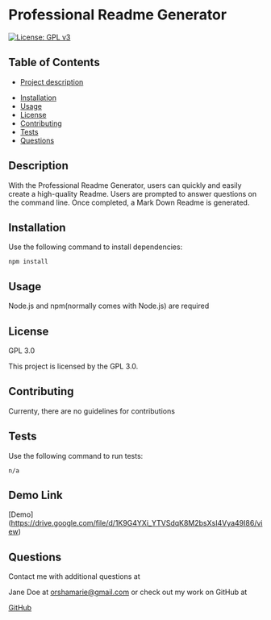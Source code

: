 
 # Professional Readme Generator

  
  [![License: GPL v3](https://img.shields.io/badge/License-GPLv3-blue.svg)](https://www.gnu.org/licenses/gpl-3.0)

 ## Table of Contents
 * [Project description](#Description)
 - [Installation](#Installation)
 - [Usage](#Usage)
 - [License](#License)
 - [Contributing](#Contributing)
 - [Tests](#Tests)
 - [Questions](#Questions)

 ## Description
 With the Professional Readme Generator, users can quickly and easily create a high-quality Readme.  Users are prompted to answer questions on the command line. Once completed, a Mark Down Readme is generated.

 ## Installation
 Use the following command to install dependencies:
 
 `
 npm install
 `

 ## Usage
 Node.js and npm(normally comes with Node.js) are required 

 ## License
 GPL 3.0

 This project is licensed by the GPL 3.0.
 
 ## Contributing
 Currenty, there are no guidelines for contributions

 ## Tests
 
 Use the following command to run tests:
 
 `
 n/a 
 `

 ## Demo Link
 
 [Demo] (https://drive.google.com/file/d/1K9G4YXi_YTVSdqK8M2bsXsI4Vya49I86/view)

 ## Questions

 Contact me with additional questions at 

 Jane Doe at orshamarie@gmail.com or check out my work on GitHub at 

 [GitHub](https://github.com/JaneGitHubuser)
 

